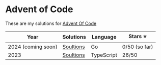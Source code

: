# Advent of Code

These are my solutions for [Advent Of Code](https://adventofcode.com)

| Year               | Solutions          | Language   | Stars ⭐️     |
| ------------------ | ------------------ | ---------- | ------------- |
| 2024 (coming soon) | [Soultions](/2024) | Go         | 0/50 (so far) |
| 2023               | [Soultions](/2023) | TypeScript | 26/50         |
